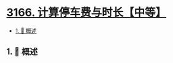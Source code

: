 # [3166. 计算停车费与时长【中等】](https://github.com/Tdahuyou/TNotes.leetcode/tree/main/notes/3166.%20%E8%AE%A1%E7%AE%97%E5%81%9C%E8%BD%A6%E8%B4%B9%E4%B8%8E%E6%97%B6%E9%95%BF%E3%80%90%E4%B8%AD%E7%AD%89%E3%80%91)

<!-- region:toc -->

- [1. 📝 概述](#1--概述)

<!-- endregion:toc -->

## 1. 📝 概述
